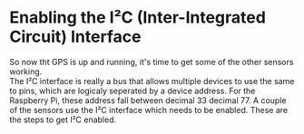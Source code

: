 # Enabling the I²C (Inter-Integrated Circuit) Interface
So now tht GPS is up and running, it's time to get some of the other sensors working.<br>
The I²C interface is really a bus that allows multiple devices to use the same to pins, which are logicaly seperated by a device address.  For the Raspberry Pi, these address fall between decimal 33 decimal 77.
A couple of the sensors use the I²C interface which needs to be enabled.  These are the steps to get I²C enabled.<br>
